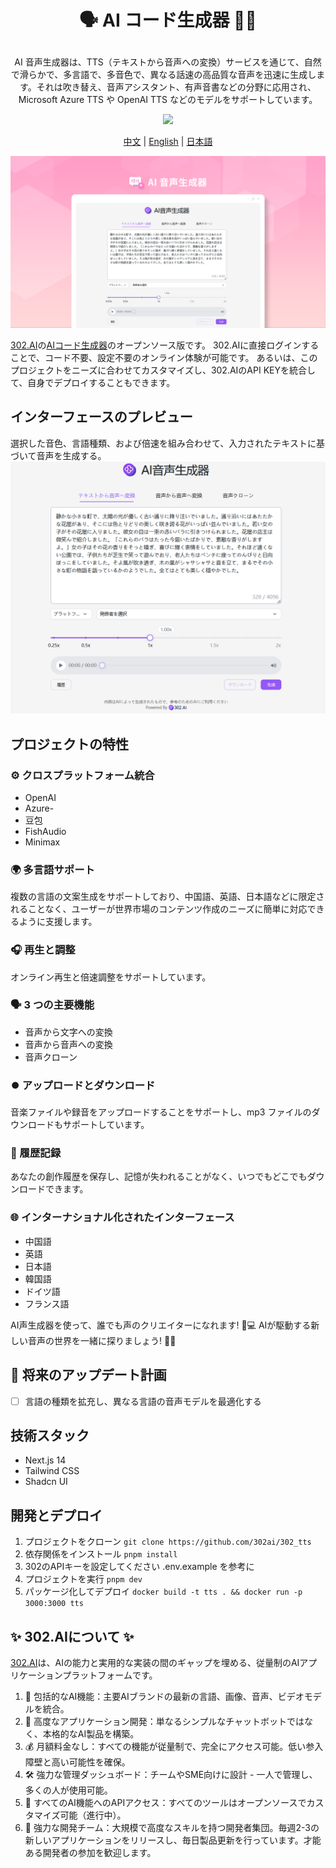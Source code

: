 # <p align="center">🗣️ AI コード生成器 🚀✨</p>

<p align="center">AI 音声生成器は、TTS（テキストから音声への変換）サービスを通じて、自然で滑らかで、多言語で、多音色で、異なる話速の高品質な音声を迅速に生成します。それは吹き替え、音声アシスタント、有声音書などの分野に応用され、Microsoft Azure TTS や OpenAI TTS などのモデルをサポートしています。</p>

<p align="center"><a href="https://302.ai/ja/tools/tts/" target="blank"><img src="https://file.302ai.cn/gpt/imgs/github/302_badge.png" /></a></p >

<p align="center"><a href="README_zh.md">中文</a> | <a href="README.md">English</a> | <a href="README_ja.md">日本語</a></p>

![インターフェースのプレビュー](docs/语音生成器jp.png)

[302.AI](https://302.ai)の[AIコード生成器](https://302.ai/tools/tts/)のオープンソース版です。
302.AIに直接ログインすることで、コード不要、設定不要のオンライン体験が可能です。
あるいは、このプロジェクトをニーズに合わせてカスタマイズし、302.AIのAPI KEYを統合して、自身でデプロイすることもできます。

## インターフェースのプレビュー
選択した音色、言語種類、および倍速を組み合わせて、入力されたテキストに基づいて音声を生成する。
![インターフェースのプレビュー](docs/语音生成3.png)

## プロジェクトの特性
### ⚙️ クロスプラットフォーム統合
- OpenAI
- Azure- 
- 豆包
- FishAudio
- Minimax
### 🌍 多言語サポート
複数の言語の文案生成をサポートしており、中国語、英語、日本語などに限定されることなく、ユーザーが世界市場のコンテンツ作成のニーズに簡単に対応できるように支援します。
### 🎧 再生と調整
オンライン再生と倍速調整をサポートしています。
### 🗣️  3 つの主要機能
- 音声から文字への変換
- 音声から音声への変換
- 音声クローン
### ⏺️ アップロードとダウンロード
音楽ファイルや録音をアップロードすることをサポートし、mp3 ファイルのダウンロードもサポートしています。
### 📂 履歴記録
あなたの創作履歴を保存し、記憶が失われることがなく、いつでもどこでもダウンロードできます。
### 🌐 インターナショナル化されたインターフェース
- 中国語
- 英語
- 日本語
- 韓国語
- ドイツ語
- フランス語


AI声生成器を使って、誰でも声のクリエイターになれます! 🎉💻 AIが駆動する新しい音声の世界を一緒に探りましょう! 🌟🚀

## 🚩 将来のアップデート計画
- [ ] 言語の種類を拡充し、異なる言語の音声モデルを最適化する

## 技術スタック
- Next.js 14
- Tailwind CSS
- Shadcn UI

## 開発とデプロイ
1. プロジェクトをクローン `git clone https://github.com/302ai/302_tts`
2. 依存関係をインストール `pnpm install`
3. 302のAPIキーを設定してください .env.example を参考に
4. プロジェクトを実行 `pnpm dev`
5. パッケージ化してデプロイ `docker build -t tts . && docker run -p 3000:3000 tts`


## ✨ 302.AIについて ✨
[302.AI](https://302.ai)は、AIの能力と実用的な実装の間のギャップを埋める、従量制のAIアプリケーションプラットフォームです。
1. 🧠 包括的なAI機能：主要AIブランドの最新の言語、画像、音声、ビデオモデルを統合。
2. 🚀 高度なアプリケーション開発：単なるシンプルなチャットボットではなく、本格的なAI製品を構築。
3. 💰 月額料金なし：すべての機能が従量制で、完全にアクセス可能。低い参入障壁と高い可能性を確保。
4. 🛠 強力な管理ダッシュボード：チームやSME向けに設計 - 一人で管理し、多くの人が使用可能。
5. 🔗 すべてのAI機能へのAPIアクセス：すべてのツールはオープンソースでカスタマイズ可能（進行中）。
6. 💪 強力な開発チーム：大規模で高度なスキルを持つ開発者集団。毎週2-3の新しいアプリケーションをリリースし、毎日製品更新を行っています。才能ある開発者の参加を歓迎します。
